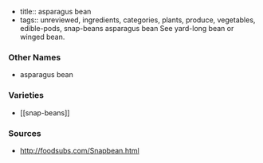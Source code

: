 - title:: asparagus bean
- tags:: unreviewed, ingredients, categories, plants, produce, vegetables, edible-pods, snap-beans
asparagus bean See yard-long bean or winged bean.

### Other Names

* asparagus bean

### Varieties

* [[snap-beans]]

### Sources
* http://foodsubs.com/Snapbean.html

